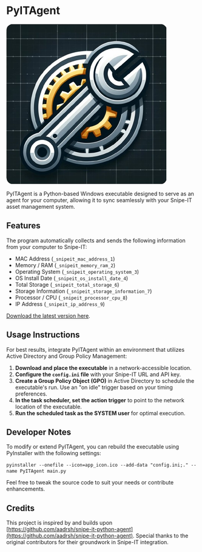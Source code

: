# PyITAgent

![PyITAgent Logo](logo.png)

PyITAgent is a Python-based Windows executable designed to serve as an agent for your computer, allowing it to sync seamlessly with your Snipe-IT asset management system.

## Features

The program automatically collects and sends the following information from your computer to Snipe-IT:

- MAC Address (`_snipeit_mac_address_1`)
- Memory / RAM (`_snipeit_memory_ram_2`)
- Operating System (`_snipeit_operating_system_3`)
- OS Install Date (`_snipeit_os_install_date_4`)
- Total Storage (`_snipeit_total_storage_6`)
- Storage Information (`_snipeit_storage_information_7`)
- Processor / CPU (`_snipeit_processor_cpu_8`)
- IP Address (`_snipeit_ip_address_9`)

[Download the latest version here](https://github.com/booskit-codes/pyitagent/releases/).

## Usage Instructions

For best results, integrate PyITAgent within an environment that utilizes Active Directory and Group Policy Management:

1. **Download and place the executable** in a network-accessible location.
2. **Configure the `config.ini` file** with your Snipe-IT URL and API key.
3. **Create a Group Policy Object (GPO)** in Active Directory to schedule the executable's run. Use an "on idle" trigger based on your timing preferences.
4. **In the task scheduler, set the action trigger** to point to the network location of the executable.
5. **Run the scheduled task as the SYSTEM user** for optimal execution.

## Developer Notes

To modify or extend PyITAgent, you can rebuild the executable using PyInstaller with the following settings:

```
pyinstaller --onefile --icon=app_icon.ico --add-data "config.ini;." --name PyITAgent main.py
```

Feel free to tweak the source code to suit your needs or contribute enhancements.

## Credits

This project is inspired by and builds upon [https://github.com/aadrsh/snipe-it-python-agent](https://github.com/aadrsh/snipe-it-python-agent). Special thanks to the original contributors for their groundwork in Snipe-IT integration.